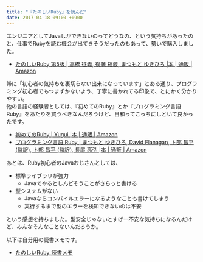 ```yaml
---
title: "『たのしいRuby』を読んだ"
date: 2017-04-18 09:00 +0900
---
```


エンジニアとしてJavaしかできないのってどうなの、という気持ちがあったのと、仕事でRubyを読む機会が出てきそうだったのもあって、勢いで購入しました。

- [たのしいRuby 第5版 | 高橋 征義, 後藤 裕蔵, まつもと ゆきひろ |本 | 通販 | Amazon](https://www.amazon.co.jp/dp/4797386290/)

帯に「初心者の気持ちを裏切らない出来になっています」とある通り、プログラミング初心者でもつまずかないよう、丁寧に書かれてる印象で、とにかく分かりやすい。  
他の言語の経験者としては、『初めてのRuby』とか『プログラミング言語 Ruby』をあたりを買うべきなんだろうけど、日和ってこっちにしといて良かったです。

- [初めてのRuby | Yugui |本 | 通販 | Amazon](https://www.amazon.co.jp/dp/4873113679)
- [プログラミング言語 Ruby | まつもと ゆきひろ, David Flanagan, 卜部 昌平 (監訳), 卜部 昌平 (監訳), 長尾 高弘 |本 | 通販 | Amazon](https://www.amazon.co.jp/dp/4873113946/)

あとは、Ruby初心者のJavaおじさんとしては、

- 標準ライブラリが強力
    - Javaでやるとしんどそうことがさらっと書ける
- 型システムがない
    - Javaならコンパイルエラーになるようなことも書けてしまう
    - 実行するまで型のエラーを検知できないのは不安

という感想を持ちました。型安全じゃないとすげー不安な気持ちになるんだけど、みんなそんなことないんだろうか。

以下は自分用の読書メモです。

- [たのしいRuby_読書メモ](https://gist.github.com/gushernobindsme/dc4622859de874a2ac18636ded79ef6f)